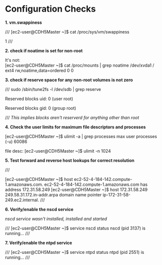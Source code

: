 # Configuration Checks


**1. vm.swappiness**

///
[ec2-user@CDH5Master ~]$  cat /proc/sys/vm/swappiness

1
///


**2. check if noatime is set for non-root**

It's not:  
[ec2-user@CDH5Master ~]$ cat /proc/mounts | grep noatime
/dev/xvda1 / ext4 rw,noatime,data=ordered 0 0


**3. check if reserve space for any non-root volumes is not zero**

///
sudo /sbin/tune2fs -l /dev/sdb | grep reserve

Reserved blocks uid:      0 (user root)

Reserved blocks gid:      0 (group root)

///
*This implies blocks aren't reserverd for anything other than root* 



**4. Check the user limits for maximum file descriptors and processes**

[ec2-user@CDH5Master ~]$ ulimit -a | grep processes
max user processes              (-u) 60086

file desc:
[ec2-user@CDH5Master ~]$ ulimit -n
1024



**5. Test forward and reverse host lookups for correct resolution**

///

[ec2-user@CDH5Master ~]$ host ec2-52-4-184-142.compute-1.amazonaws.com.
ec2-52-4-184-142.compute-1.amazonaws.com has address 172.31.58.249
[ec2-user@CDH5Master ~]$ host 172.31.58.249
249.58.31.172.in-addr.arpa domain name pointer ip-172-31-58-249.ec2.internal.
///

**6. Verify/enable the nscd service**

*nscd service wasn't installed, installed and started*

///
[ec2-user@CDH5Master ~]$ service nscd status
nscd (pid 3137) is running...
///

**7. Verify/enable the ntpd service**

///
[ec2-user@CDH5Master ~]$ service ntpd status
ntpd (pid  2551) is running...
///


